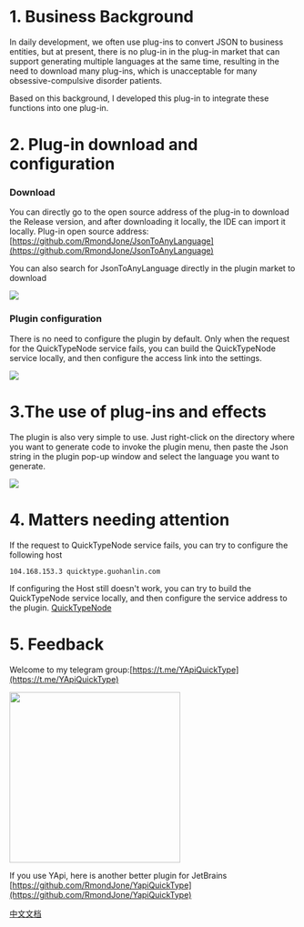 # 1. Business Background

In daily development, we often use plug-ins to convert JSON to business entities, but at present,
there is no plug-in in the plug-in market that can support generating multiple languages at the same
time, resulting in the need to download many plug-ins, which is unacceptable for many
obsessive-compulsive disorder patients.

Based on this background, I developed this plug-in to integrate these functions into one plug-in.

# 2. Plug-in download and configuration

### Download

You can directly go to the open source address of the plug-in to download the Release version, and
after downloading it locally, the IDE can import it locally. Plug-in open source
address:[https://github.com/RmondJone/JsonToAnyLanguage](https://github.com/RmondJone/JsonToAnyLanguage)

You can also search for JsonToAnyLanguage directly in the plugin market to download

![](http://www.guohanlin.com/images/quicktype_anzhuang.png)

### Plugin configuration

There is no need to configure the plugin by default. Only when the request for the QuickTypeNode
service fails, you can build the QuickTypeNode service locally, and then configure the access link
into the settings.

![](http://www.guohanlin.com/images/jsontoanylanguage_setting.png)

# 3.The use of plug-ins and effects

The plugin is also very simple to use. Just right-click on the directory where you want to generate
code to invoke the plugin menu, then paste the Json string in the plugin pop-up window and select
the language you want to generate.

![](http://www.guohanlin.com/images/jsontoanylanguage_action.gif)

# 4. Matters needing attention

If the request to QuickTypeNode service fails, you can try to configure the following host

```
104.168.153.3 quicktype.guohanlin.com
```

If configuring the Host still doesn't work, you can try to build the QuickTypeNode service locally,
and then configure the service address to the
plugin. [QuickTypeNode](https://github.com/RmondJone/QuickTypeNode)

# 5. Feedback

Welcome to my telegram group:[https://t.me/YApiQuickType](https://t.me/YApiQuickType)

<img src="http://www.guohanlin.com/images/quicktype_tg_group.jpg" width="300"/>

If you use YApi, here is another better plugin for JetBrains [https://github.com/RmondJone/YapiQuickType](https://github.com/RmondJone/YapiQuickType)

[中文文档](./README_CN.md)